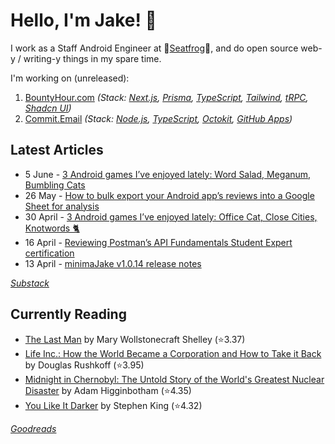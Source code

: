   # Hello, I'm Jake! 👋

I work as a Staff Android Engineer at 🐸[Seatfrog](https://seatfrog.com/)🐸, and do open source web-y / writing-y things in my spare time. 

I'm working on (unreleased):
1. [BountyHour.com](https://bountyhour.com) *(Stack: [Next.js](https://nextjs.org/), [Prisma](https://www.prisma.io/), [TypeScript](https://www.typescriptlang.org/), [Tailwind](https://tailwindcss.com/), [tRPC](https://trpc.io/), [Shadcn UI](https://ui.shadcn.com/))*
2. [Commit.Email](https://commit.email) *(Stack: [Node.js](https://nodejs.org/en), [TypeScript](https://www.typescriptlang.org/), [Octokit](https://github.com/octokit/octokit.js), [GitHub Apps](https://github.com/marketplace?type=apps))*

## Latest Articles
<!-- feed start -->
- 5 June - [3 Android games I’ve enjoyed lately: Word Salad, Meganum, Bumbling Cats](https://jakelee.co.uk/android-games-june-2024/)
- 26 May - [How to bulk export your Android app’s reviews into a Google Sheet for analysis](https://blog.jakelee.co.uk/exporting-google-play-reviews-to-google-sheets/)
- 30 April - [3 Android games I’ve enjoyed lately: Office Cat, Close Cities, Knotwords 🐈](https://jakelee.co.uk/android-games-late-april-2024/)
- 16 April - [Reviewing Postman’s API Fundamentals Student Expert certification](https://blog.jakelee.co.uk/postman-api-fundamentals-review/)
- 13 April - [minimaJake v1.0.14 release notes](https://minima.jakelee.co.uk/v1.0.14/)
<!-- feed end -->
*[Substack](https://jakeweeklee.substack.com)*

## Currently Reading
<!-- GOODREADS-LIST:START -->
- [The Last Man](https://www.goodreads.com/review/show/5625209475?utm_medium=api&utm_source=rss) by Mary Wollstonecraft Shelley (⭐️3.37)
- [Life Inc.: How the World Became a Corporation and How to Take it Back](https://www.goodreads.com/review/show/4929643188?utm_medium=api&utm_source=rss) by Douglas Rushkoff (⭐️3.95)
- [Midnight in Chernobyl: The Untold Story of the World's Greatest Nuclear Disaster](https://www.goodreads.com/review/show/6420262350?utm_medium=api&utm_source=rss) by Adam Higginbotham (⭐️4.35)
- [You Like It Darker](https://www.goodreads.com/review/show/6597000922?utm_medium=api&utm_source=rss) by Stephen King (⭐️4.32)
<!-- GOODREADS-LIST:END -->
*[Goodreads](https://goodreads.com/jakesteam)*
